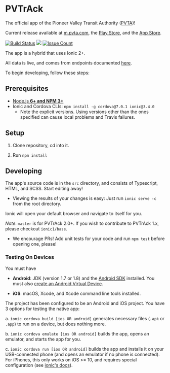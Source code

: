 # PVTrAck

The official app of the Pioneer Valley Transit Authority ([PVTA](http://pvta.com))!

Current release available at [m.pvta.com](https://m.pvta.com), the [Play Store](https://play.google.com/store/apps/details?id=com.umts.pvtamultiplaform), and the [App Store](https://itunes.apple.com/us/app/pvtrack/id1234619753).

[![Build Status](https://travis-ci.org/umts/pvta-multiplatform.svg?branch=master)](https://travis-ci.org/umts/pvta-multiplatform)
<a href="https://codeclimate.com/github/umts/pvta-multiplatform"><img src="https://codeclimate.com/github/umts/pvta-multiplatform/badges/gpa.svg" /></a>
[![Issue Count](https://codeclimate.com/github/umts/pvta-multiplatform/badges/issue_count.svg)](https://codeclimate.com/github/umts/pvta-multiplatform)

The app is a hybrid that uses Ionic 2+.

All data is live, and comes from endpoints documented [here](http://bustracker.pvta.com/InfoPoint/swagger/ui/index#!).

To begin developing, follow these steps:

## Prerequisites
- [Node.js <b>6+ and NPM 3+</b>](https://nodejs.org/en/)
- Ionic and Cordova CLIs: `npm install -g cordova@7.0.1 ionic@3.4.0`
  - Note the explicit versions. Using versions other than the ones specified can cause local problems and Travis failures.

## Setup

1. Clone repository, cd into it.

2. Run `npm install`

## Developing

The app's source code is in the `src` directory, and consists of Typescript, HTML, and SCSS. Start editing away!

  - Viewing the results of your changes is easy:
   Just run `ionic serve -c` from the root  directory.

  Ionic will open your default browser and navigate to itself for you.

  *Note*: `master` is for PVTrAck 2.0+.  If you wish to contribute to PVTrAck 1.x, please checkout `ionic1/base`.
  - We encourage PRs! Add unit tests for your code and run `npm test` before opening one, please!

### Testing On Devices

You must have

- **Android**: JDK (version 1.7 or 1.8) and the [Android SDK](http://developer.android.com/sdk/installing/index.html) installed.
You must also [create an Android Virtual Device](http://developer.android.com/tools/devices/managing-avds.html).

- **iOS**: macOS, Xcode, and Xcode command line tools installed.

The project has been configured to be an Android and iOS project.  You have 3 options for testing the native app:

   a. `ionic cordova build [ios OR android]` generates necessary files (`.apk` or `.app`) to run on a device, but does nothing more.

   b. `ionic cordova emulate [ios OR android]` builds the app, opens an emulator, and starts the app for you.

   c. `ionic cordova run [ios OR android]` builds the app and installs it on your USB-connected phone (and opens an emulator if no phone is connected). For iPhones, this only works on iOS >= 10, and requires special configuration (see [ionic's docs](http://ionicframework.com/docs/intro/deploying/)).
